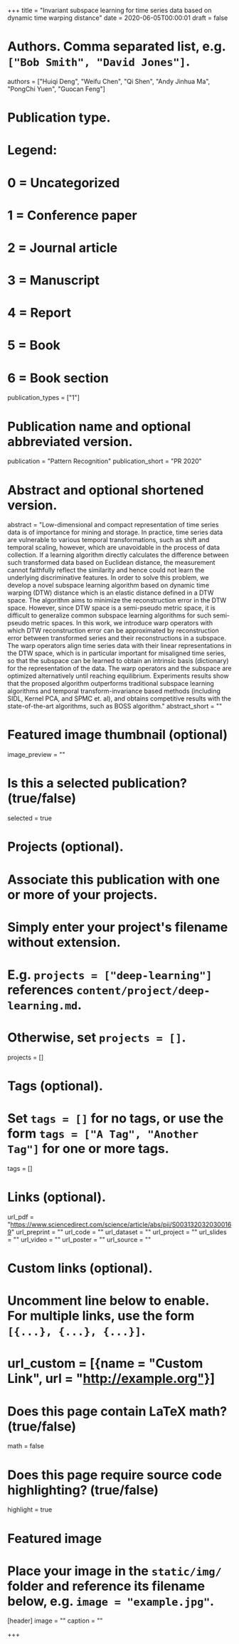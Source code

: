 +++
title = "Invariant subspace learning for time series data based on dynamic time warping distance"
date = 2020-06-05T00:00:01
draft = false

# Authors. Comma separated list, e.g. `["Bob Smith", "David Jones"]`.
authors = ["Huiqi Deng", "Weifu Chen", "Qi Shen", "Andy Jinhua Ma", "PongChi Yuen", "Guocan Feng"]

# Publication type.
# Legend:
# 0 = Uncategorized
# 1 = Conference paper
# 2 = Journal article
# 3 = Manuscript
# 4 = Report
# 5 = Book
# 6 = Book section
publication_types = ["1"]

# Publication name and optional abbreviated version.
publication = "Pattern Recognition"
publication_short = "PR 2020"

# Abstract and optional shortened version.
abstract = "Low-dimensional and compact representation of time series data is of importance for mining and storage. In practice, time series data are vulnerable to various temporal transformations, such as shift and temporal scaling, however, which are unavoidable in the process of data collection. If a learning algorithm directly calculates the difference between such transformed data based on Euclidean distance, the measurement cannot faithfully reflect the similarity and hence could not learn the underlying discriminative features. In order to solve this problem, we develop a novel subspace learning algorithm based on dynamic time warping (DTW) distance which is an elastic distance defined in a DTW space. The algorithm aims to minimize the reconstruction error in the DTW space. However, since DTW space is a semi-pseudo metric space, it is difficult to generalize common subspace learning algorithms for such semi-pseudo metric spaces. In this work, we introduce warp operators with which DTW reconstruction error can be approximated by reconstruction error between transformed series and their reconstructions in a subspace. The warp operators align time series data with their linear representations in the DTW space, which is in particular important for misaligned time series, so that the subspace can be learned to obtain an intrinsic basis (dictionary) for the representation of the data. The warp operators and the subspace are optimized alternatively until reaching equilibrium. Experiments results show that the proposed algorithm outperforms traditional subspace learning algorithms and temporal transform-invariance based methods (including SIDL, Kernel PCA, and SPMC et. al), and obtains competitive results with the state-of-the-art algorithms, such as BOSS algorithm."
abstract_short = ""

# Featured image thumbnail (optional)
image_preview = ""

# Is this a selected publication? (true/false)
selected = true

# Projects (optional).
#   Associate this publication with one or more of your projects.
#   Simply enter your project's filename without extension.
#   E.g. `projects = ["deep-learning"]` references `content/project/deep-learning.md`.
#   Otherwise, set `projects = []`.
projects = []

# Tags (optional).
#   Set `tags = []` for no tags, or use the form `tags = ["A Tag", "Another Tag"]` for one or more tags.
tags = []

# Links (optional).
url_pdf = "https://www.sciencedirect.com/science/article/abs/pii/S0031320320300169"
url_preprint = ""
url_code = ""
url_dataset = ""
url_project = ""
url_slides = ""
url_video = ""
url_poster = ""
url_source = ""

# Custom links (optional).
#   Uncomment line below to enable. For multiple links, use the form `[{...}, {...}, {...}]`.
# url_custom = [{name = "Custom Link", url = "http://example.org"}]

# Does this page contain LaTeX math? (true/false)
math = false

# Does this page require source code highlighting? (true/false)
highlight = true

# Featured image
# Place your image in the `static/img/` folder and reference its filename below, e.g. `image = "example.jpg"`.
[header]
image = ""
caption = ""

+++
